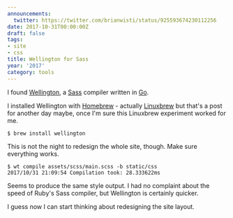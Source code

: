 ```yaml
---
announcements:
  twitter: https://twitter.com/brianwisti/status/925593674230112256
date: 2017-10-31T00:00:00Z
draft: false
tags:
- site
- css
title: Wellington for Sass
year: '2017'
category: tools
---
```

I found [Wellington][], a [Sass][] compiler written in [Go][].

[Wellington]: https://getwt.io/
[Sass]: http://sass-lang.com/
[Go]: https://golang.org/
<!--more-->

I installed Wellington with [Homebrew][] - actually [Linuxbrew][] but that's a post for another day maybe,
once I'm sure this Linuxbrew experiment worked for me.

[Linuxbrew]: http://linuxbrew.sh/
[Homebrew]: https://brew.sh/

``` console
$ brew install wellington
```

This is not the night to redesign the whole site, though. Make sure everything works.

``` console
$ wt compile assets/scss/main.scss -b static/css
2017/10/31 21:09:54 Compilation took: 28.333622ms
```

Seems to produce the same style output. I had no complaint about the speed of Ruby's Sass compiler, but Wellington is
certainly quicker.

I guess now I can start thinking about redesigning the site layout.
